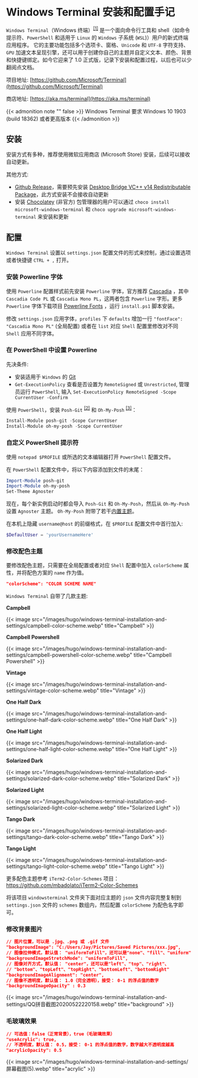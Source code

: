 # Windows Terminal 安装和配置手记


`Windows Terminal`（Windows 终端）<sup>[[1]](https://docs.microsoft.com/zh-cn/windows/terminal/)</sup> 是一个面向命令行工具和 shell（如命令提示符、`PowerShell` 和适用于 `Linux` 的 `Windows` 子系统 (`WSL`)）用户的新式终端应用程序。 它的主要功能包括多个选项卡、窗格、`Unicode` 和 `UTF-8` 字符支持、`GPU` 加速文本呈现引擎，还可以用于创建你自己的主题并自定义文本、颜色、背景和快捷键绑定。如今它迎来了 1.0 正式版，记录下安装和配置过程，以后也可以少翻阅点文档。

<!--more-->

项目地址: [https://github.com/Microsoft/Terminal](https://github.com/Microsoft/Terminal)

商店地址: [https://aka.ms/terminal](https://aka.ms/terminal)

{{< admonition note "" false >}}
Windows Terminal 要求 Windows 10 1903 (build 18362) 或者更高版本
{{< /admonition >}}

## 安装

安装方式有多种，推荐使用微软应用商店 (Microsoft Store) 安装，后续可以接收自动更新。

其他方式:

- [Github Release](https://github.com/microsoft/terminal/releases)，需要预先安装 [Desktop Bridge VC++ v14 Redistributable Package](https://www.microsoft.com/en-us/download/details.aspx?id=53175)，此方式安装不会接收自动更新
- 安装 [Chocolatey](https://chocolatey.org/) (非官方) 包管理器的用户可以通过 `choco install microsoft-windows-terminal` 和 `choco upgrade microsoft-windows-terminal` 来安装和更新

## 配置

`Windows Terminal` 设置以 `settings.json` 配置文件的形式来控制，通过设置选项或者快捷键 `CTRL + ,` 打开。

### 安装 Powerline 字体

使用 `Powerline` 配置样式前先安装 `Powerline` 字体，官方推荐 [Cascadia](https://github.com/microsoft/cascadia-code/releases) ，其中 `Cascadia Code PL` 或 `Cascadia Mono PL`，这两者包含 `Powerline` 字形。更多 `Powerline` 字体下载项目 [Powerline Fonts](https://github.com/powerline/fonts) ，运行 `install.ps1` 脚本安装。

修改 `settings.json` 应用字体，`profiles` 下 `defaults` 增加一行 `"fontFace": "Cascadia Mono PL"` (全局配置) 或者在 `list` 对应 `Shell` 配置里修改对不同 `Shell` 应用不同字体。

### 在 PowerShell 中设置 Powerline

先决条件:

- 安装适用于 `Windows` 的 [Git](https://git-scm.com/downloads)
- `Get-ExecutionPolicy` 查看是否设置为 `RemoteSigned` 或 `Unrestricted`, 管理员运行 `PowerShell`, 输入 `Set-ExecutionPolicy RemoteSigned -Scope CurrentUser -Confirm`

使用 `PowerShell`，安装 `Posh-Git` <sup>[[2]](https://github.com/dahlbyk/posh-git)</sup> 和 `Oh-My-Posh` <sup>[[3]](https://github.com/JanDeDobbeleer/oh-my-posh)</sup>：

```powershell
Install-Module posh-git -Scope CurrentUser
Install-Module oh-my-posh -Scope CurrentUser
```

### 自定义 PowerShell 提示符

使用 `notepad $PROFILE` 或所选的文本编辑器打开 `PowerShell` 配置文件。

在 `PowerShell` 配置文件中，将以下内容添加到文件的末尾：

```powershell
Import-Module posh-git
Import-Module oh-my-posh
Set-Theme Agnoster
```

现在，每个新实例启动时都会导入 `Posh-Git` 和 `Oh-My-Posh`，然后从 `Oh-My-Posh` 设置 `Agnoster` 主题。 `Oh-My-Posh` 附带了若干[内置主题](https://github.com/JanDeDobbeleer/oh-my-posh#themes)。

在本机上隐藏 `username@host` 的前缀格式，在 `$PROFILE` 配置文件中首行加入:

```powershell
$DefaultUser = 'yourUsernameHere'
```

### 修改配色主题

要修改配色主题，只需要在全局配置或者对应 `Shell` 配置中加入 `colorScheme` 属性，并将配色方案的 `name` 作为值。

```json
"colorScheme": "COLOR SCHEME NAME"
```

`Windows Terminal` 自带了几款主题:

**Campbell**

{{< image src="/images/hugo/windows-terminal-installation-and-settings/campbell-color-scheme.webp" title="Campbell" >}}

**Campbell Powershell**

{{< image src="/images/hugo/windows-terminal-installation-and-settings/campbell-powershell-color-scheme.webp" title="Campbell Powershell" >}}

**Vintage**

{{< image src="/images/hugo/windows-terminal-installation-and-settings/vintage-color-scheme.webp" title="Vintage" >}}

**One Half Dark**

{{< image src="/images/hugo/windows-terminal-installation-and-settings/one-half-dark-color-scheme.webp" title="One Half Dark" >}}

**One Half Light**

{{< image src="/images/hugo/windows-terminal-installation-and-settings/one-half-light-color-scheme.webp" title="One Half Light" >}}

**Solarized Dark**

{{< image src="/images/hugo/windows-terminal-installation-and-settings/solarized-dark-color-scheme.webp" title="Solarized Dark" >}}

**Solarized Light**

{{< image src="/images/hugo/windows-terminal-installation-and-settings/solarized-light-color-scheme.webp" title="Solarized Light" >}}

**Tango Dark**

{{< image src="/images/hugo/windows-terminal-installation-and-settings/tango-dark-color-scheme.webp" title="Tango Dark" >}}

**Tango Light**

{{< image src="/images/hugo/windows-terminal-installation-and-settings/tango-light-color-scheme.webp" title="Tango Light" >}}

更多配色主题参考 `iTerm2-Color-Schemes` 项目：<https://github.com/mbadolato/iTerm2-Color-Schemes>

将该项目 `windowsterminal` 文件夹下面对应主题的 `json` 文件内容完整复制到 `settings.json` 文件的 `schemes` 数组内，然后配置 `colorScheme` 为配色名字即可。

### 修改背景图片

```json
// 图片位置，可以是 .jpg、.png 或 .gif 文件
"backgroundImage": "C:/Users/Jay/Pictures/Saved Pictures/xxx.jpg",
// 图像拉伸模式，默认值： "uniformToFill"，还可以是"none"、"fill"、"uniform"
"backgroundImageStretchMode": "uniformToFill",
// 图像对齐方式，默认值： "center"，还可以是"left"、"top"、"right"、
// "bottom"、"topLeft"、"topRight"、"bottomLeft"、"bottomRight"
"backgroundImageAlignment": "center",
// 图像不透明度，默认值： 1.0（完全透明），接受： 0-1 的浮点值的数字
"backgroundImageOpacity" : 0.3
```

{{< image src="/images/hugo/windows-terminal-installation-and-settings/QQ拼音截图20200522220158.webp" title="background" >}}

### 毛玻璃效果

```json
// 可选值：false（正常背景），true（毛玻璃效果）
"useAcrylic": true,
// 不透明度，默认值： 0.5，接受： 0-1 的浮点值的数字，数字越大不透明度越高
"acrylicOpacity": 0.5
```

{{< image src="/images/hugo/windows-terminal-installation-and-settings/屏幕截图(5).webp" title="acrylic" >}}

